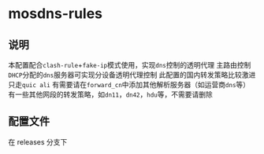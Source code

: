 # mosdns-rules

## 说明
本配置配合`clash-rule`+`fake-ip`模式使用，实现`dns`控制的透明代理
主路由控制`DHCP`分配的`dns`服务器可实现分设备透明代理控制
此配置的国内转发策略比较激进只走`quic ali`
有需要请在`forward_cn`中添加其他解析服务器（如运营商`dns`等）
有一些其他网段的转发策略，如`dn11`，`dn42`，`hdu`等，不需要请删除

## 配置文件
在 releases 分支下